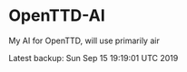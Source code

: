 # OpenTTD-AI
My AI for OpenTTD, will use primarily air

Latest backup: Sun Sep 15 19:19:01 UTC 2019
